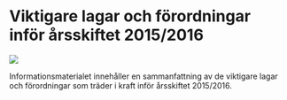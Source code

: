 # Viktigare lagar och förordningar inför årsskiftet 2015/2016

![](/contentassets/7ec845d7a2d64bd9a7866f2cf9d277a8/skarmklipp_vlf_2015_16_690.jpg?width=150&quality=85)

Informationsmaterialet innehåller en sammanfattning av de viktigare lagar och förordningar som träder i kraft inför årsskiftet 2015/2016.
